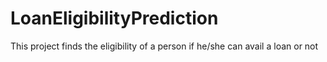 # LoanEligibilityPrediction
This project finds the eligibility of a person if he/she can avail a loan or not
